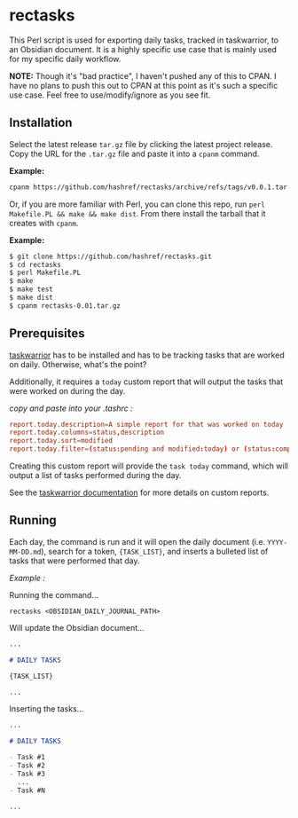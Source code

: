 # rectasks

This Perl script is used for exporting daily tasks, tracked in taskwarrior, to an Obsidian document. It is a highly specific use case that is mainly used for my specific daily workflow.

**NOTE:** Though it's "bad practice", I haven't pushed any of this to CPAN. I have no plans to push this out to CPAN at this point as it's such a specific use case. Feel free to use/modify/ignore as you see fit.

## Installation

Select the latest release `tar.gz` file by clicking the latest project release. Copy the URL for the `.tar.gz` file and paste it into a `cpanm` command.

**Example:**

```sh
cpanm https://github.com/hashref/rectasks/archive/refs/tags/v0.0.1.tar.gz
```

Or, if you are more familiar with Perl, you can clone this repo, run `perl Makefile.PL && make && make dist`. From there install the tarball that it creates with `cpanm`.

**Example:**

```sh
$ git clone https://github.com/hashref/rectasks.git
$ cd rectasks
$ perl Makefile.PL
$ make
$ make test
$ make dist
$ cpanm rectasks-0.01.tar.gz
```

## Prerequisites

[taskwarrior](https://taskwarrior.org/) has to be installed and has to be tracking tasks that are worked on daily. Otherwise, what's the point?

Additionally, it requires a `today` custom report that will output the tasks that were worked on during the day.

_copy and paste into your .tashrc :_

```conf
report.today.description=A simple report for that was worked on today
report.today.columns=status,description
report.today.sort=modified
report.today.filter=(status:pending and modified:today) or (status:completed and end:today)
```

Creating this custom report will provide the `task today` command, which will output a list of tasks performed during the day.

See the [taskwarrior documentation](https://taskwarrior.org/docs/report/) for more details on custom reports.

## Running

Each day, the command is run and it will open the daily document (i.e. `YYYY-MM-DD.md`), search for a token, `{TASK_LIST}`, and inserts a bulleted list of tasks that were performed that day.

_Example :_

Running the command...

```
rectasks <OBSIDIAN_DAILY_JOURNAL_PATH>
```

Will update the Obsidian document...

```md
...

# DAILY TASKS

{TASK_LIST}

...
```

Inserting the tasks...

```md
...

# DAILY TASKS

- Task #1
- Task #2
- Task #3
  ...
- Task #N

...
```
